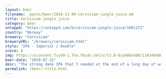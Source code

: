 ```yaml
---
layout: beer
filename: _posts/beer/2016-11-09-cervisiam-jungle-juice.md
title: Cervisiam jungle juice
category: beer
untappd: "https://untappd.com/b/cervisiam-jungle-juice/1061172"
country: "Norway"
brewery: "Cervisiam"
breweryURL: "/brewery/cervisiam.html"
style: "IPA - Imperial / Double"
score: 8
img: https://scontent.fsyd9-1.fna.fbcdn.net/v/t1.0-0/p480x480/110340486_10158492318658745_1766377698941185827_o.jpg?_nc_cat=106&_nc_sid=0be424&_nc_ohc=wNP2S9NANjkAX8P_seF&_nc_ht=scontent.fsyd9-1.fna&_nc_tp=6&oh=faddf862b1047dfd855b21c8080f9bd2&oe=5F49F58C
beer-date: "2020-07-31"
desc: "The strong dank IPA that I needed at the end of a long day of work. Mild enough to make it easy to drink"
permalink: /beer/:title.html
---
```

